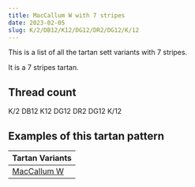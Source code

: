```yaml
---
title: MacCallum W with 7 stripes
date: 2023-02-05
slug: K/2/DB12/K12/DG12/DR2/DG12/K/12
---
```

This is a list of all the tartan sett variants with 7 stripes.

It is a 7 stripes tartan.


## Thread count
K/2 DB12 K12 DG12 DR2 DG12 K/12

## Examples of this tartan pattern

| Tartan Variants |
|---------------|
| [MacCallum W](/variants/k/2/db12/k12/dg12/dr2/dg12/k/12-db000052-dg11450d-draa0000-k000000)||
